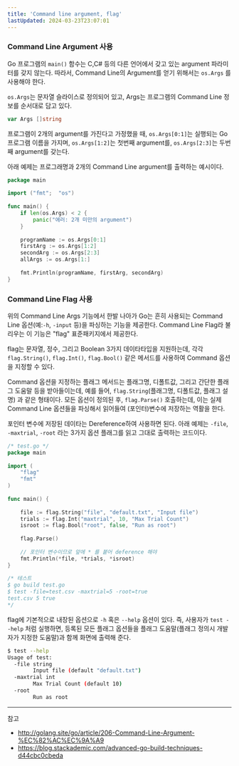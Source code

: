 ```yaml
---
title: 'Command line argument, flag'
lastUpdated: 2024-03-23T23:07:01
---
```


### Command Line Argument 사용

Go 프로그램의 `main()` 함수는 C,C# 등의 다른 언어에서 갖고 있는 argument 파라미터를 갖지 않는다. 따라서, Command Line의 Argument를 얻기 위해서는 `os.Args` 를 사용해야 한다.

`os.Args`는 문자열 슬라이스로 정의되어 있고, Args는 프로그램의 Command Line 정보를 순서대로 담고 있다.

```go
var Args []string
```

프로그램이 2개의 argument를 가진다고 가정했을 때, `os.Args[0:1]`는 실행되는 Go 프로그램 이름을 가지며, `os.Args[1:2]`는 첫번째 argument를, `os.Args[2:3]`는 두번째 argument를 갖는다.

아래 예제는 프로그래명과 2개의 Command Line argument를 출력하는 예시이다.

```go
package main
 
import ("fmt";  "os")
 
func main() {
    if len(os.Args) < 2 {
        panic("에러: 2개 미만의 argument")
    }
     
    programName := os.Args[0:1]
    firstArg := os.Args[1:2]
    secondArg := os.Args[2:3]
    allArgs := os.Args[1:]
     
    fmt.Println(programName, firstArg, secondArg)
}
```

### Command Line Flag 사용

위의 Command Line Args 기능에서 한발 나아가 Go는 흔히 사용되는 Command Line 옵션(예:`-h`, `-input` 등)을 파싱하는 기능을 제공한다. Command Line Flag라 불리우는 이 기능은 "flag" 표준패키지에서 제공한다.

flag는 문자열, 정수, 그리고 Boolean 3가지 데이타타입을 지원하는데, 각각 `flag.String()`, `flag.Int()`, `flag.Bool()` 같은 메서드를 사용하여 Command 옵션을 지정할 수 있다.

Command 옵션을 지정하는 플래그 메서드는 플래그명, 디폴트값, 그리고 간단한 플래그 도움말 등을 받아들이는데, 예를 들어, `flag.String`(플래그명, 디폴트값, 플래그 설명) 과 같은 형태이다. 모든 옵션이 정의된 후, `flag.Parse()` 호출하는데, 이는 실제 Command Line 옵션들을 파싱해서 읽어들여 (포인터)변수에 저장하는 역활을 한다.

포인터 변수에 저장된 데이타는 Dereference하여 사용하면 된다. 아래 예제는 `-file`, `-maxtrial`, `-root` 라는 3가지 옵션 플래그를 읽고 그대로 출력하는 코드이다.

```go
/* test.go */
package main
 
import (
    "flag"
    "fmt"
)
 
func main() {
 
    file := flag.String("file", "default.txt", "Input file")
    trials := flag.Int("maxtrial", 10, "Max Trial Count")
    isroot := flag.Bool("root", false, "Run as root")
 
    flag.Parse()
 
    // 포인터 변수이므로 앞에 * 를 붙어 deference 해야
    fmt.Println(*file, *trials, *isroot)
}
 
/* 테스트
$ go build test.go
$ test -file=test.csv -maxtrial=5 -root=true
test.csv 5 true
*/
````

flag에 기본적으로 내장된 옵션으로 `-h` 혹은 `--help` 옵션이 있다. 즉, 사용자가 `test --help` 처럼 실행하면, 등록된 모든 플래그 옵션들을 플래그 도움말(플래그 정의시 개발자가 지정한 도움말)과 함께 화면에 출력해 준다.

```bash
$ test --help
Usage of test:
  -file string
        Input file (default "default.txt")
  -maxtrial int
        Max Trial Count (default 10)
  -root
        Run as root
```

---
참고
- http://golang.site/go/article/206-Command-Line-Argument-%EC%82%AC%EC%9A%A9
- https://blog.stackademic.com/advanced-go-build-techniques-d44cbc0cbeda